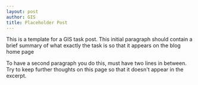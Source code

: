 ```yaml
---
layout: post
author: GIS
title: Placeholder Post
---
```

This is a template for a GIS task post. This initial paragraph should contain a brief summary of what exactly the task is so that it appears on the blog home page


To have a second paragraph you do this, must have two lines in between. Try to keep further thoughts on this page so that it doesn't appear in the excerpt.
